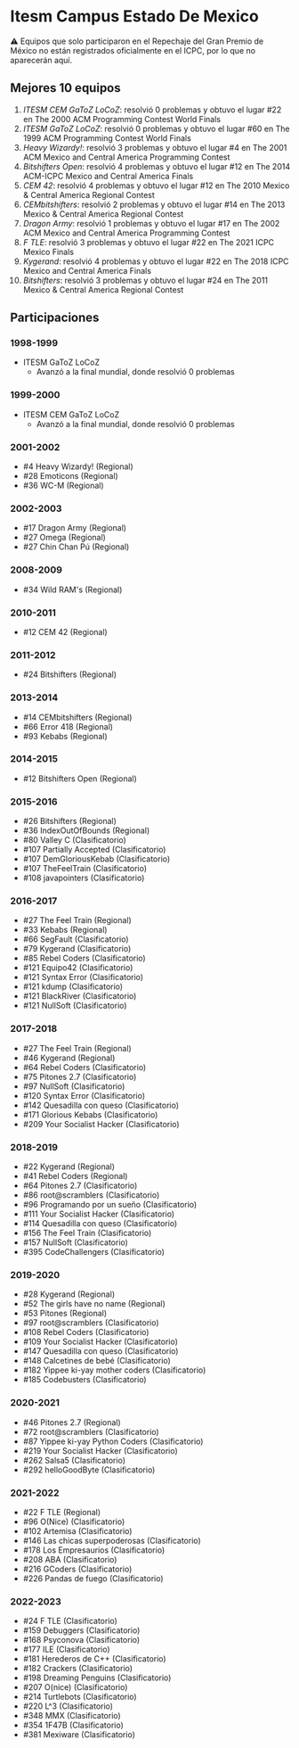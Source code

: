 # Itesm Campus Estado De Mexico

:warning: Equipos que solo participaron en el Repechaje del Gran Premio de México no están registrados oficialmente en el ICPC, por lo que no aparecerán aquí.

## Mejores 10 equipos

1. _ITESM CEM GaToZ LoCoZ_: resolvió 0 problemas y obtuvo el lugar #22 en The 2000 ACM Programming Contest World Finals
1. _ITESM GaToZ LoCoZ_: resolvió 0 problemas y obtuvo el lugar #60 en The 1999 ACM Programming Contest World Finals
1. _Heavy Wizardy!_: resolvió 3 problemas y obtuvo el lugar #4 en The 2001 ACM Mexico and Central America Programming Contest
1. _Bitshifters Open_: resolvió 4 problemas y obtuvo el lugar #12 en The 2014 ACM-ICPC Mexico and Central America Finals
1. _CEM 42_: resolvió 4 problemas y obtuvo el lugar #12 en The 2010 Mexico & Central America Regional Contest
1. _CEMbitshifters_: resolvió 2 problemas y obtuvo el lugar #14 en The 2013 Mexico & Central America Regional Contest
1. _Dragon Army_: resolvió 1 problemas y obtuvo el lugar #17 en The 2002 ACM Mexico and Central America Programming Contest
1. _F TLE_: resolvió 3 problemas y obtuvo el lugar #22 en The 2021 ICPC Mexico Finals
1. _Kygerand_: resolvió 4 problemas y obtuvo el lugar #22 en The 2018 ICPC Mexico and Central America Finals
1. _Bitshifters_: resolvió 3 problemas y obtuvo el lugar #24 en The 2011 Mexico & Central America Regional Contest

## Participaciones

### 1998-1999

- ITESM GaToZ LoCoZ
  - Avanzó a la final mundial, donde resolvió 0 problemas

### 1999-2000

- ITESM CEM GaToZ LoCoZ
  - Avanzó a la final mundial, donde resolvió 0 problemas

### 2001-2002

- #4 Heavy Wizardy! (Regional)
- #28 Emoticons (Regional)
- #36 WC-M (Regional)

### 2002-2003

- #17 Dragon Army (Regional)
- #27 Omega (Regional)
- #27 Chin Chan Pú (Regional)

### 2008-2009

- #34 Wild RAM's (Regional)

### 2010-2011

- #12 CEM 42 (Regional)

### 2011-2012

- #24 Bitshifters (Regional)

### 2013-2014

- #14 CEMbitshifters (Regional)
- #66 Error 418 (Regional)
- #93 Kebabs (Regional)

### 2014-2015

- #12 Bitshifters Open (Regional)

### 2015-2016

- #26 Bitshifters (Regional)
- #36 IndexOutOfBounds (Regional)
- #80 Valley C (Clasificatorio)
- #107 Partially Accepted (Clasificatorio)
- #107 DemGloriousKebab (Clasificatorio)
- #107 TheFeelTrain (Clasificatorio)
- #108 javapointers (Clasificatorio)

### 2016-2017

- #27 The Feel Train (Regional)
- #33 Kebabs (Regional)
- #66 SegFault (Clasificatorio)
- #79 Kygerand (Clasificatorio)
- #85 Rebel Coders (Clasificatorio)
- #121 Equipo42 (Clasificatorio)
- #121 Syntax Error (Clasificatorio)
- #121 kdump (Clasificatorio)
- #121 BlackRiver (Clasificatorio)
- #121 NullSoft (Clasificatorio)

### 2017-2018

- #27 The Feel Train (Regional)
- #46 Kygerand (Regional)
- #64 Rebel Coders (Clasificatorio)
- #75 Pitones 2.7 (Clasificatorio)
- #97 NullSoft (Clasificatorio)
- #120 Syntax Error (Clasificatorio)
- #142 Quesadilla con queso (Clasificatorio)
- #171 Glorious Kebabs (Clasificatorio)
- #209 Your Socialist Hacker (Clasificatorio)

### 2018-2019

- #22 Kygerand (Regional)
- #41 Rebel Coders (Regional)
- #64 Pitones 2.7 (Clasificatorio)
- #86 root@scramblers (Clasificatorio)
- #96 Programando por un sueño (Clasificatorio)
- #111 Your Socialist Hacker (Clasificatorio)
- #114 Quesadilla con queso (Clasificatorio)
- #156 The Feel Train (Clasificatorio)
- #157 NullSoft (Clasificatorio)
- #395 CodeChallengers (Clasificatorio)

### 2019-2020

- #28 Kygerand (Regional)
- #52 The girls have no name (Regional)
- #53 Pitones (Regional)
- #97 root@scramblers (Clasificatorio)
- #108 Rebel Coders (Clasificatorio)
- #109 Your Socialist Hacker (Clasificatorio)
- #147 Quesadilla con queso (Clasificatorio)
- #148 Calcetines de bebé (Clasificatorio)
- #182 Yippee ki-yay mother coders (Clasificatorio)
- #185 Codebusters (Clasificatorio)

### 2020-2021

- #46 Pitones 2.7 (Regional)
- #72 root@scramblers (Clasificatorio)
- #87 Yippee ki-yay Python Coders (Clasificatorio)
- #219 Your Socialist Hacker (Clasificatorio)
- #262 Salsa5 (Clasificatorio)
- #292 helloGoodByte (Clasificatorio)

### 2021-2022

- #22 F TLE (Regional)
- #96 O(Nice) (Clasificatorio)
- #102 Artemisa (Clasificatorio)
- #146 Las chicas superpoderosas (Clasificatorio)
- #178 Los Empresaurios (Clasificatorio)
- #208 ABA (Clasificatorio)
- #216 GCoders (Clasificatorio)
- #226 Pandas de fuego (Clasificatorio)

### 2022-2023

- #24 F TLE (Clasificatorio)
- #159 Debuggers (Clasificatorio)
- #168 Psyconova (Clasificatorio)
- #177 ILE (Clasificatorio)
- #181 Herederos de C++ (Clasificatorio)
- #182 Crackers (Clasificatorio)
- #198 Dreaming Penguins (Clasificatorio)
- #207 O(nice) (Clasificatorio)
- #214 Turtlebots (Clasificatorio)
- #220 L^3 (Clasificatorio)
- #348 MMX (Clasificatorio)
- #354 1F47B (Clasificatorio)
- #381 Mexiware (Clasificatorio)



